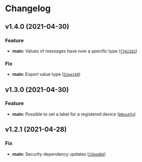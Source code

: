 # Changelog

<!--next-version-placeholder-->

## v1.4.0 (2021-04-30)
### Feature
* **main:** Values of messages have now a specific type ([`f342181`](https://github.com/gewv-tu-dresden/pyWirelessMbus/commit/f342181b5cc0059bc3573230f58aa674da8ecd52))

### Fix
* **main:** Export value type ([`52ee149`](https://github.com/gewv-tu-dresden/pyWirelessMbus/commit/52ee14987b236b88a25eb0aeef8c28d4a0fe3248))

## v1.3.0 (2021-04-30)
### Feature
* **main:** Possible to set a label for a registered device ([`00ea4fe`](https://github.com/gewv-tu-dresden/pyWirelessMbus/commit/00ea4fe872040d3b813fe433f3fe99ef3dec8d78))

## v1.2.1 (2021-04-28)
### Fix
* **main:** Security dependency updates ([`25bed8d`](https://github.com/gewv-tu-dresden/pyWirelessMbus/commit/25bed8dd953e920e8e1b84dce97b4da8cf2ef736))

